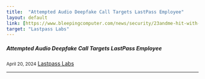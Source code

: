 ```yaml
---
title:  "Attempted Audio Deepfake Call Targets LastPass Employee"
layout: default
link: [https://www.bleepingcomputer.com/news/security/23andme-hit-with-lawsuits-after-hacker-leaks-stolen-genetics-data/](https://blog.lastpass.com/posts/2024/04/attempted-audio-deepfake-call-targets-lastpass-employee)
target: "Lastpass Labs"
---
```


<div class="col s12 m12">
  <div class="icon-block">
    <h5>Attempted Audio Deepfake Call Targets LastPass Employee</h5>
    <small>April 20, 2024</small>
    <a href="[https://www.bleepingcomputer.com/news/security/23andme-hit-with-lawsuits-after-hacker-leaks-stolen-genetics-data/](https://blog.lastpass.com/posts/2024/04/attempted-audio-deepfake-call-targets-lastpass-employee)">Lastpass Labs</a>
    <hr>
  </div>
</div>
